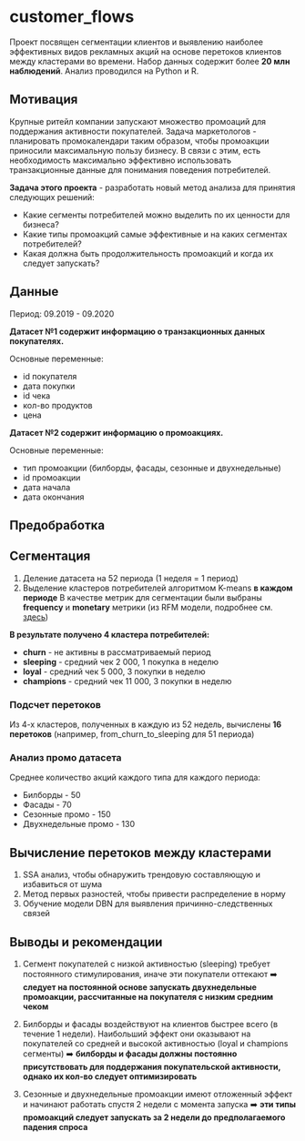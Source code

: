 # customer_flows
Проект посвящен сегментации клиентов и выявлению наиболее эффективных видов рекламных акций на основе перетоков клиентов между кластерами во времени. Набор данных содержит более **20 млн наблюдений**. Анализ проводился на Python и R.

## Мотивация
Крупные ритейл компании запускают множество промоаций для поддержания активности покупателей. 
Задача маркетологов - планировать промокалендари таким образом, чтобы 
промоакции приносили максимальную пользу бизнесу. В связи с этим,
есть необходимость максимально эффективно использовать транзакционные данные для понимания поведения потребителей. 

**Задача этого проекта** - разработать новый метод анализа для принятия следующих решений:

- Какие сегменты потребителей можно выделить по их ценности для бизнеса?
- Какие типы промоакций самые эффективные и на каких сегментах потребителей?
- Какая должна быть продолжительность промоакций и когда их следует запускать?

## Данные
Период: 09.2019 - 09.2020

**Датасет №1 содержит информацию о транзакционных данных покупателях.**

Основные переменные: 
- id покупателя 
- дата покупки
- id чека
- кол-во продуктов
- цена

**Датасет №2 содержит информацию о промоакциях.**

Основные переменные: 
- тип промоакции (билборды, фасады, сезонные и двухнедельные) 
- id промоакции
- дата начала
- дата окончания

## Предобработка


## Сегментация 

1. Деление датасета на 52 периода (1 неделя = 1 период)
2. Выделение кластеров потребителей алгоритмом K-means **в каждом периоде**
    В качестве метрик для сегментации были выбраны **frequency** и **monetary** метрики (из RFM модели, подробнее см. [здесь](https://www.investopedia.com/terms/r/rfm-recency-frequency-monetary-value.asp))

**В результате получено 4 кластера потребителей:** 

- **churn** - не активны в рассматриваемый период
- **sleeping** - средний чек 2 000, 1 покупка в неделю
- **loyal** - средний чек 5 000, 3 покупки в неделю
- **champions** - средний чек 11 000, 3 покупки в неделю

### Подсчет перетоков 
Из 4-х кластеров, полученных в каждую из 52 недель, вычислены **16 перетоков** (например, from_churn_to_sleeping для 51 периода)

### Анализ промо датасета 
Среднее количество акций каждого типа для каждого периода:

- Билборды - 50
- Фасады - 70
- Сезонные промо - 150
- Двухнедельные промо - 130

## Вычисление перетоков между кластерами

1. SSA анализ, чтобы обнаружить трендовую составляющую и избавиться от шума
2. Метод первых разностей, чтобы привести распределение в норму
3. Обучение модели DBN для выявления причинно-следственных связей

## Выводы и рекомендации


1. Сегмент покупателей с низкой активностью (sleeping) требует постоянного стимулирования, иначе эти покупатели оттекают
:arrow_right: **следует на постоянной основе запускать двухнедельные промоакции, рассчитанные на покупателя с низким средним чеком**

2. Билборды и фасады воздействуют на клиентов быстрее всего (в течение 1 недели). 
Наибольший эффект они оказывают на покупателей со средней и высокой активностью (loyal и champions сегменты)
:arrow_right: **билборды и фасады должны постоянно присутствовать для поддержания покупательской активности, однако их кол-во следует оптимизировать**

3. Сезонные и двухнедельные промоакции имеют отложенный эффект и начинают работать спустя 2 недели с момента запуска
:arrow_right: **эти типы промоакций следует запускать за 2 недели до предполагаемого падения спроса**







    
